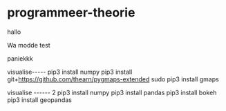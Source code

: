 # programmeer-theorie

hallo

Wa modde
test


paniekkk

visualise-----
pip3 install numpy
pip3 install git+https://github.com/thearn/pygmaps-extended
sudo pip3 install gmaps

visualise ------ 2
pip3 install numpy
pip3 install pandas
pip3 install bokeh
pip3 install geopandas
